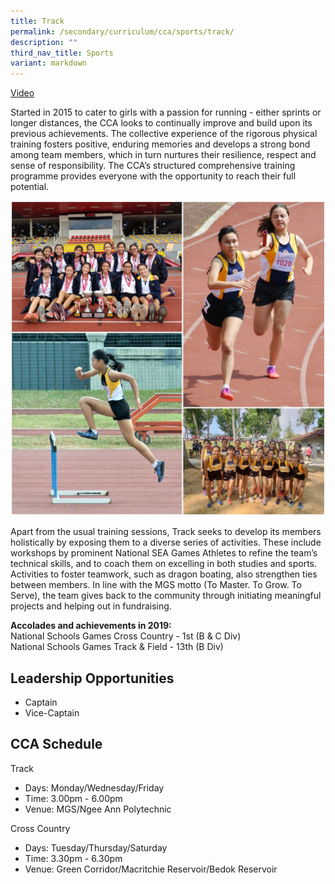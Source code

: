 ```yaml
---
title: Track
permalink: /secondary/curriculum/cca/sports/track/
description: ""
third_nav_title: Sports
variant: markdown
---
```

[Video](https://youtu.be/4Vlxam18DJU) 

Started in 2015 to cater to girls with a passion for running - either sprints or longer distances, the CCA looks to continually improve and build upon its previous achievements. The collective experience of the rigorous physical training fosters positive, enduring memories and develops a strong bond among team members, which in turn nurtures their resilience, respect and sense of responsibility. The CCA’s structured comprehensive training programme provides everyone with the opportunity to reach their full potential.

![](/images/Sec_cca/track.jpg)

Apart from the usual training sessions, Track seeks to develop its members holistically by exposing them to a diverse series of activities. These include workshops by prominent National SEA Games Athletes to refine the team’s technical skills, and to coach them on excelling in both studies and sports. Activities to foster teamwork, such as dragon boating, also strengthen ties between members. In line with the MGS motto (To Master. To Grow. To Serve), the team gives back to the community through initiating meaningful projects and helping out in fundraising.

**Accolades and achievements in 2019:**&nbsp;  
National Schools Games Cross Country - 1st (B &amp; C Div)&nbsp;  
National Schools Games Track &amp; Field - 13th (B Div)


## Leadership Opportunities

* Captain
* Vice-Captain


## CCA Schedule

Track
* Days: Monday/Wednesday/Friday
* Time: 3.00pm - 6.00pm
* Venue: MGS/Ngee Ann Polytechnic

Cross Country
* Days: Tuesday/Thursday/Saturday
* Time: 3.30pm - 6.30pm
* Venue: Green Corridor/Macritchie Reservoir/Bedok Reservoir